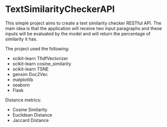 # TextSimilarityCheckerAPI
This simple project aims to create a text similarity checker RESTful API. The main idea is that the application will receive two input paragraphs and these inputs will be evaluated by the model and will return the percentage of similarity it has.

The project used the following:
  - scikit-learn TfidfVectorizer
  - scikit-learn cosine_similarity
  - scikit-learn TSNE
  - gensim Doc2Vec
  - matplotlib
  - seaborn
  - Flask 

Distance metrics:
  - Cosine Similarity
  - Euclidean Distance
  - Jaccard Distance

